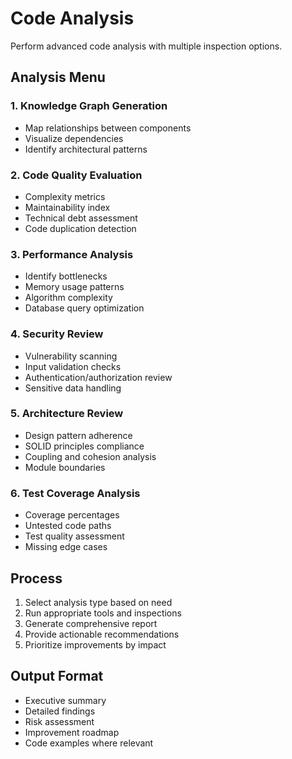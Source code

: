 # Code Analysis

Perform advanced code analysis with multiple inspection options.

## Analysis Menu

### 1. Knowledge Graph Generation

- Map relationships between components
- Visualize dependencies
- Identify architectural patterns

### 2. Code Quality Evaluation

- Complexity metrics
- Maintainability index
- Technical debt assessment
- Code duplication detection

### 3. Performance Analysis

- Identify bottlenecks
- Memory usage patterns
- Algorithm complexity
- Database query optimization

### 4. Security Review

- Vulnerability scanning
- Input validation checks
- Authentication/authorization review
- Sensitive data handling

### 5. Architecture Review

- Design pattern adherence
- SOLID principles compliance
- Coupling and cohesion analysis
- Module boundaries

### 6. Test Coverage Analysis

- Coverage percentages
- Untested code paths
- Test quality assessment
- Missing edge cases

## Process

1. Select analysis type based on need
2. Run appropriate tools and inspections
3. Generate comprehensive report
4. Provide actionable recommendations
5. Prioritize improvements by impact

## Output Format

- Executive summary
- Detailed findings
- Risk assessment
- Improvement roadmap
- Code examples where relevant
